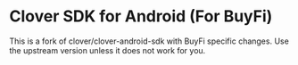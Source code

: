 Clover SDK for Android (For BuyFi)
======================

This is a fork of clover/clover-android-sdk with BuyFi specific changes.  Use the upstream version unless it does not work for you.
